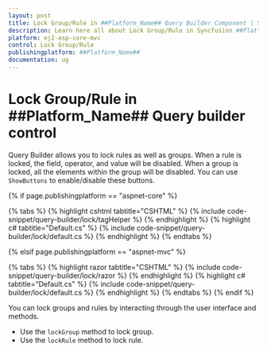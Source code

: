 ```yaml
---
layout: post
title: Lock Group/Rule in ##Platform_Name## Query Builder Component | Syncfusion
description: Learn here all about Lock Group/Rule in Syncfusion ##Platform_Name## Query Builder component of Syncfusion Essential JS 2 and more.
platform: ej2-asp-core-mvc
control: Lock Group/Rule
publishingplatform: ##Platform_Name##
documentation: ug
---
```



# Lock Group/Rule in ##Platform_Name## Query builder control

Query Builder allows you to lock rules as well as groups. When a rule is locked, the field, operator, and value will be disabled. When a group is locked, all the elements within the group will be disabled. You can use `ShowButtons` to enable/disable these buttons.

{% if page.publishingplatform == "aspnet-core" %}

{% tabs %}
{% highlight cshtml tabtitle="CSHTML" %}
{% include code-snippet/query-builder/lock/tagHelper %}
{% endhighlight %}
{% highlight c# tabtitle="Default.cs" %}
{% include code-snippet/query-builder/lock/default.cs %}
{% endhighlight %}
{% endtabs %}

{% elsif page.publishingplatform == "aspnet-mvc" %}

{% tabs %}
{% highlight razor tabtitle="CSHTML" %}
{% include code-snippet/query-builder/lock/razor %}
{% endhighlight %}
{% highlight c# tabtitle="Default.cs" %}
{% include code-snippet/query-builder/lock/default.cs %}
{% endhighlight %}
{% endtabs %}
{% endif %}



You can lock groups and rules by interacting through the user interface and methods.

* Use the `lockGroup` method to lock group.
* Use the `lockRule` method to lock rule.